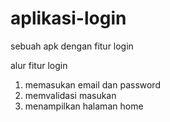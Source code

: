 # aplikasi-login
sebuah apk dengan fitur login

alur fitur login
1. memasukan email dan password
2. memvalidasi masukan
3. menampilkan halaman home
